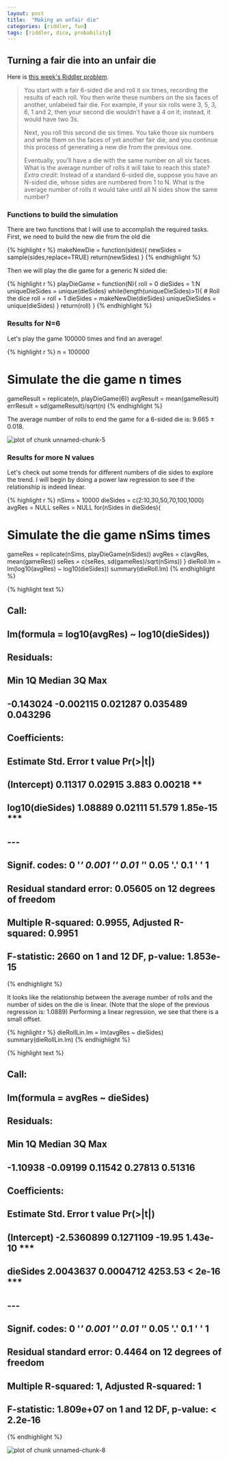 ```yaml
---
layout: post
title:  "Making an unfair die"
categories: [riddler, fun]
tags: [riddler, dice, probability]
---
```



## Turning a fair die into an unfair die

Here is [this week's Riddler problem](https://fivethirtyeight.com/features/can-you-get-the-gloves-out-of-the-box/).  

> You start with a fair 6-sided die and roll it six times, recording the results of each roll. You then write these numbers on the six faces of another, unlabeled fair die. For example, if your six rolls were 3, 5, 3, 6, 1 and 2, then your second die wouldn’t have a 4 on it; instead, it would have two 3s.
> 
> Next, you roll this second die six times. You take those six numbers and write them on the faces of yet another fair die, and you continue this process of generating a new die from the previous one.
> 
> Eventually, you’ll have a die with the same number on all six faces. What is the average number of rolls it will take to reach this state?
> _Extra credit_: Instead of a standard 6-sided die, suppose you have an N-sided die, whose sides are numbered from 1 to N. What is the average number of rolls it would take until all N sides show the same number?

### Functions to build the simulation
There are two functions that I will use to accomplish the required tasks.  First, we need to build the new die from the old die


{% highlight r %}
makeNewDie = function(sides){
  newSides = sample(sides,replace=TRUE)
  return(newSides)
}
{% endhighlight %}

Then we will play the die game for a generic N sided die:

{% highlight r %}
playDieGame = function(N){
  roll = 0
  dieSides = 1:N
  uniqueDieSides = unique(dieSides)
  while(length(uniqueDieSides)>1){
    # Roll the dice
    roll = roll + 1
    dieSides = makeNewDie(dieSides)
    uniqueDieSides = unique(dieSides)
  }
  return(roll)
}
{% endhighlight %}

### Results for N=6
Let's play the game 100000 times and find an average!

{% highlight r %}
n = 100000
# Simulate the die game n times
gameResult = replicate(n, playDieGame(6))
avgResult = mean(gameResult)
errResult = sd(gameResult)/sqrt(n)
{% endhighlight %}

The average number of rolls to end the game for a 6-sided die is: 9.665 ± 0.018.


![plot of chunk unnamed-chunk-5](/figure/2020-03-31-unfairDieunnamed-chunk-5-1.png)

### Results for more N values
Let's check out some trends for different numbers of die sides to explore the trend.  I will begin by doing a power law regression to see if the relationship is indeed linear.

{% highlight r %}
nSims = 10000
dieSides = c(2:10,30,50,70,100,1000)
avgRes = NULL
seRes = NULL
for(nSides in dieSides){
  # Simulate the die game nSims times
  gameRes = replicate(nSims, playDieGame(nSides))
  avgRes = c(avgRes, mean(gameRes))
  seRes = c(seRes, sd(gameRes)/sqrt(nSims))
}
dieRoll.lm = lm(log10(avgRes) ~ log10(dieSides))
summary(dieRoll.lm)
{% endhighlight %}



{% highlight text %}
## 
## Call:
## lm(formula = log10(avgRes) ~ log10(dieSides))
## 
## Residuals:
##       Min        1Q    Median        3Q       Max 
## -0.143024 -0.002115  0.021287  0.035489  0.043296 
## 
## Coefficients:
##                 Estimate Std. Error t value Pr(>|t|)    
## (Intercept)      0.11317    0.02915   3.883  0.00218 ** 
## log10(dieSides)  1.08889    0.02111  51.579 1.85e-15 ***
## ---
## Signif. codes:  0 '***' 0.001 '**' 0.01 '*' 0.05 '.' 0.1 ' ' 1
## 
## Residual standard error: 0.05605 on 12 degrees of freedom
## Multiple R-squared:  0.9955,	Adjusted R-squared:  0.9951 
## F-statistic:  2660 on 1 and 12 DF,  p-value: 1.853e-15
{% endhighlight %}

It looks like the relationship between the average number of rolls and the number of sides on the die is linear.  (Note that the slope of the previous regression is: 1.0889)  Performing a linear regression, we see that there is a small offset.


{% highlight r %}
dieRollLin.lm = lm(avgRes ~ dieSides)
summary(dieRollLin.lm)
{% endhighlight %}



{% highlight text %}
## 
## Call:
## lm(formula = avgRes ~ dieSides)
## 
## Residuals:
##      Min       1Q   Median       3Q      Max 
## -1.10938 -0.09199  0.11542  0.27813  0.51316 
## 
## Coefficients:
##               Estimate Std. Error t value Pr(>|t|)    
## (Intercept) -2.5360899  0.1271109  -19.95 1.43e-10 ***
## dieSides     2.0043637  0.0004712 4253.53  < 2e-16 ***
## ---
## Signif. codes:  0 '***' 0.001 '**' 0.01 '*' 0.05 '.' 0.1 ' ' 1
## 
## Residual standard error: 0.4464 on 12 degrees of freedom
## Multiple R-squared:      1,	Adjusted R-squared:      1 
## F-statistic: 1.809e+07 on 1 and 12 DF,  p-value: < 2.2e-16
{% endhighlight %}

![plot of chunk unnamed-chunk-8](/figure/2020-03-31-unfairDieunnamed-chunk-8-1.png)
